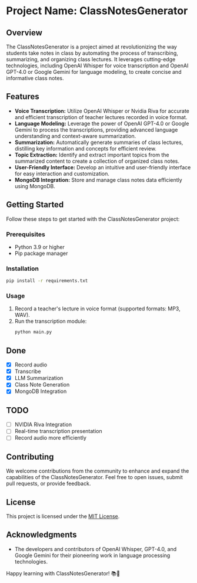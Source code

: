 # Project Name: ClassNotesGenerator

## Overview
The ClassNotesGenerator is a project aimed at revolutionizing the way students take notes in class by automating the process of transcribing, summarizing, and organizing class lectures. It leverages cutting-edge technologies, including OpenAI Whisper for voice transcription and OpenAI GPT-4.0 or Google Gemini for language modeling, to create concise and informative class notes.

## Features
- **Voice Transcription:** Utilize OpenAI Whisper or Nvidia Riva for accurate and efficient transcription of teacher lectures recorded in voice format.
- **Language Modeling:** Leverage the power of OpenAI GPT-4.0 or Google Gemini to process the transcriptions, providing advanced language understanding and context-aware summarization.
- **Summarization:** Automatically generate summaries of class lectures, distilling key information and concepts for efficient review.
- **Topic Extraction:** Identify and extract important topics from the summarized content to create a collection of organized class notes.
- **User-Friendly Interface:** Develop an intuitive and user-friendly interface for easy interaction and customization.
- **MongoDB Integration:** Store and manage class notes data efficiently using MongoDB.

## Getting Started
Follow these steps to get started with the ClassNotesGenerator project:

### Prerequisites
- Python 3.9 or higher
- Pip package manager

### Installation
```bash
pip install -r requirements.txt
```

### Usage
1. Record a teacher's lecture in voice format (supported formats: MP3, WAV).
2. Run the transcription module:
   ```bash
   python main.py
   ```

## Done
- [x] Record audio
- [x] Transcribe
- [x] LLM Summarization
- [x] Class Note Generation
- [x] MongoDB Integration

## TODO
- [ ] NVIDIA Riva Integration
- [ ] Real-time transcription presentation
- [ ] Record audio more efficiently

## Contributing
We welcome contributions from the community to enhance and expand the capabilities of the ClassNotesGenerator. Feel free to open issues, submit pull requests, or provide feedback.

## License
This project is licensed under the [MIT License](LICENSE).

## Acknowledgments
- The developers and contributors of OpenAI Whisper, GPT-4.0, and Google Gemini for their pioneering work in language processing technologies.

Happy learning with ClassNotesGenerator! 📚🤖